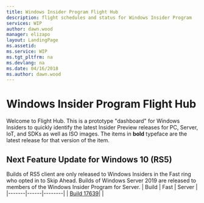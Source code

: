 ```yaml
---
title: Windows Insider Program Flight Hub
description: flight schedules and status for Windows Insider Program
services: WIP
author: dawn.wood
manager: elizapo
layout: LandingPage
ms.assetid: 
ms.service: WIP
ms.tgt_pltfrm: na
ms.devlang: na
ms.date: 04/16/2018
ms.author: dawn.wood
---
```


# Windows Insider Program Flight Hub

Welcome to Flight Hub. This is a prototype "dashboard" for Windows Insiders to quickly identify the latest Insider Preview releases for PC, Server, IoT, and SDKs as well as ISO images. The items in <b>bold</b> typeface are the latest release for that version of the item. 

## Next Feature Update for Windows 10 (RS5)
Builds of RS5 client are only released to Windows Insiders in the Fast ring who opted in to Skip Ahead. Builds of Windows Server 2019 are released to members of the Windows Insider Program for Server. 
| Build | Fast | Server |
|-------|------|--------|
| [Build 17639](https://blogs.windows.com/windowsexperience/2018/04/04/announcing-windows-10-insider-preview-build-17639-for-skip-ahead/)| |



